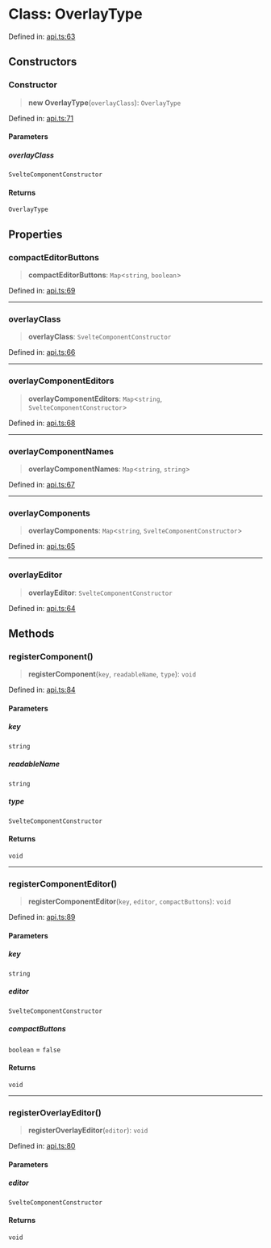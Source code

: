 # Class: OverlayType

Defined in: [api.ts:63](https://github.com/FaeyUmbrea/obs-utils/blob/272e0524ac02e1ec907346a77ca68ca2628c6bfd/src/utils/api.ts#L63)

## Constructors

### Constructor

> **new OverlayType**(`overlayClass`): `OverlayType`

Defined in: [api.ts:71](https://github.com/FaeyUmbrea/obs-utils/blob/272e0524ac02e1ec907346a77ca68ca2628c6bfd/src/utils/api.ts#L71)

#### Parameters

##### overlayClass

`SvelteComponentConstructor`

#### Returns

`OverlayType`

## Properties

### compactEditorButtons

> **compactEditorButtons**: `Map`\<`string`, `boolean`\>

Defined in: [api.ts:69](https://github.com/FaeyUmbrea/obs-utils/blob/272e0524ac02e1ec907346a77ca68ca2628c6bfd/src/utils/api.ts#L69)

***

### overlayClass

> **overlayClass**: `SvelteComponentConstructor`

Defined in: [api.ts:66](https://github.com/FaeyUmbrea/obs-utils/blob/272e0524ac02e1ec907346a77ca68ca2628c6bfd/src/utils/api.ts#L66)

***

### overlayComponentEditors

> **overlayComponentEditors**: `Map`\<`string`, `SvelteComponentConstructor`\>

Defined in: [api.ts:68](https://github.com/FaeyUmbrea/obs-utils/blob/272e0524ac02e1ec907346a77ca68ca2628c6bfd/src/utils/api.ts#L68)

***

### overlayComponentNames

> **overlayComponentNames**: `Map`\<`string`, `string`\>

Defined in: [api.ts:67](https://github.com/FaeyUmbrea/obs-utils/blob/272e0524ac02e1ec907346a77ca68ca2628c6bfd/src/utils/api.ts#L67)

***

### overlayComponents

> **overlayComponents**: `Map`\<`string`, `SvelteComponentConstructor`\>

Defined in: [api.ts:65](https://github.com/FaeyUmbrea/obs-utils/blob/272e0524ac02e1ec907346a77ca68ca2628c6bfd/src/utils/api.ts#L65)

***

### overlayEditor

> **overlayEditor**: `SvelteComponentConstructor`

Defined in: [api.ts:64](https://github.com/FaeyUmbrea/obs-utils/blob/272e0524ac02e1ec907346a77ca68ca2628c6bfd/src/utils/api.ts#L64)

## Methods

### registerComponent()

> **registerComponent**(`key`, `readableName`, `type`): `void`

Defined in: [api.ts:84](https://github.com/FaeyUmbrea/obs-utils/blob/272e0524ac02e1ec907346a77ca68ca2628c6bfd/src/utils/api.ts#L84)

#### Parameters

##### key

`string`

##### readableName

`string`

##### type

`SvelteComponentConstructor`

#### Returns

`void`

***

### registerComponentEditor()

> **registerComponentEditor**(`key`, `editor`, `compactButtons`): `void`

Defined in: [api.ts:89](https://github.com/FaeyUmbrea/obs-utils/blob/272e0524ac02e1ec907346a77ca68ca2628c6bfd/src/utils/api.ts#L89)

#### Parameters

##### key

`string`

##### editor

`SvelteComponentConstructor`

##### compactButtons

`boolean` = `false`

#### Returns

`void`

***

### registerOverlayEditor()

> **registerOverlayEditor**(`editor`): `void`

Defined in: [api.ts:80](https://github.com/FaeyUmbrea/obs-utils/blob/272e0524ac02e1ec907346a77ca68ca2628c6bfd/src/utils/api.ts#L80)

#### Parameters

##### editor

`SvelteComponentConstructor`

#### Returns

`void`
